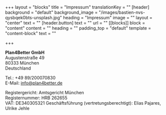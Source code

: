 +++
layout = "blocks"
title = "Impressum"
translationKey = ""
[header]
background = "default"
background_image = "/images/bastien-nvs-qysbqek0bts-unsplash.jpg"
heading = "Impressum"
image = ""
layout = "center"
text = ""
[header.button]
text = ""
url = ""
[[blocks]]
block = "content"
content = ""
heading = ""
padding_top = "default"
template = "content-block"
text = ""

+++

**Plan4Better GmbH**  
Augustenstraße 49  
80333 München  
Deutschland

Tel.: +49 89/200070830  
E-Mail: [info@plan4better.de](mailto:info@plan4better.de)

Registergericht: Amtsgericht München  
Registernummer: HRB 262655  
VAT: DE340305321
Geschäftsführung (vertretungsberechtigt): Elias Pajares, Ulrike Jehle
